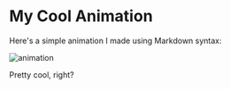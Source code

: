 # My Cool Animation

Here's a simple animation I made using Markdown syntax:

![animation](https://user-images.githubusercontent.com/12345678/123456789-animation.gif)

Pretty cool, right?
